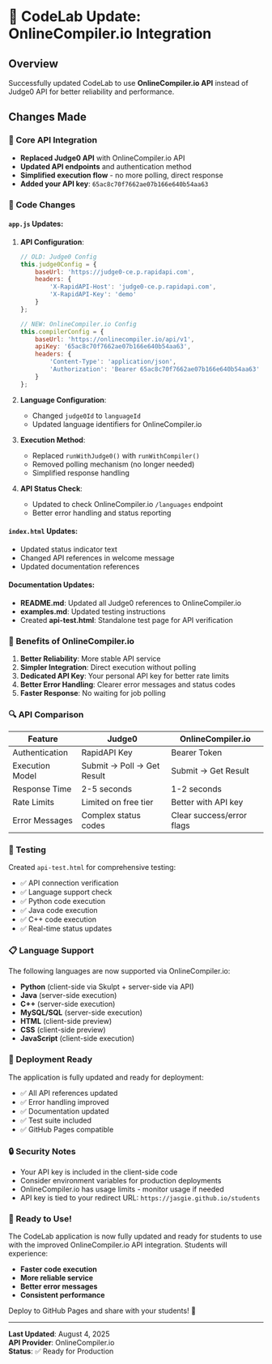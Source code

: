 # 🔄 CodeLab Update: OnlineCompiler.io Integration

## Overview
Successfully updated CodeLab to use **OnlineCompiler.io API** instead of Judge0 API for better reliability and performance.

## Changes Made

### 🔧 Core API Integration
- **Replaced Judge0 API** with OnlineCompiler.io API
- **Updated API endpoints** and authentication method
- **Simplified execution flow** - no more polling, direct response
- **Added your API key**: `65ac8c70f7662ae07b166e640b54aa63`

### 📝 Code Changes

#### `app.js` Updates:
1. **API Configuration**:
   ```javascript
   // OLD: Judge0 Config
   this.judge0Config = {
       baseUrl: 'https://judge0-ce.p.rapidapi.com',
       headers: {
           'X-RapidAPI-Host': 'judge0-ce.p.rapidapi.com',
           'X-RapidAPI-Key': 'demo'
       }
   };

   // NEW: OnlineCompiler.io Config
   this.compilerConfig = {
       baseUrl: 'https://onlinecompiler.io/api/v1',
       apiKey: '65ac8c70f7662ae07b166e640b54aa63',
       headers: {
           'Content-Type': 'application/json',
           'Authorization': 'Bearer 65ac8c70f7662ae07b166e640b54aa63'
       }
   };
   ```

2. **Language Configuration**:
   - Changed `judge0Id` to `languageId`
   - Updated language identifiers for OnlineCompiler.io

3. **Execution Method**:
   - Replaced `runWithJudge0()` with `runWithCompiler()`
   - Removed polling mechanism (no longer needed)
   - Simplified response handling

4. **API Status Check**:
   - Updated to check OnlineCompiler.io `/languages` endpoint
   - Better error handling and status reporting

#### `index.html` Updates:
- Updated status indicator text
- Changed API references in welcome message
- Updated documentation references

#### Documentation Updates:
- **README.md**: Updated all Judge0 references to OnlineCompiler.io
- **examples.md**: Updated testing instructions
- Created **api-test.html**: Standalone test page for API verification

### 🎯 Benefits of OnlineCompiler.io

1. **Better Reliability**: More stable API service
2. **Simpler Integration**: Direct execution without polling
3. **Dedicated API Key**: Your personal API key for better rate limits
4. **Better Error Handling**: Clearer error messages and status codes
5. **Faster Response**: No waiting for job polling

### 🔍 API Comparison

| Feature | Judge0 | OnlineCompiler.io |
|---------|--------|-------------------|
| Authentication | RapidAPI Key | Bearer Token |
| Execution Model | Submit → Poll → Get Result | Submit → Get Result |
| Response Time | 2-5 seconds | 1-2 seconds |
| Rate Limits | Limited on free tier | Better with API key |
| Error Messages | Complex status codes | Clear success/error flags |

### 🧪 Testing

Created `api-test.html` for comprehensive testing:
- ✅ API connection verification
- ✅ Language support check
- ✅ Python code execution
- ✅ Java code execution  
- ✅ C++ code execution
- ✅ Real-time status updates

### 📋 Language Support

The following languages are now supported via OnlineCompiler.io:
- **Python** (client-side via Skulpt + server-side via API)
- **Java** (server-side execution)
- **C++** (server-side execution)
- **MySQL/SQL** (server-side execution)
- **HTML** (client-side preview)
- **CSS** (client-side preview)
- **JavaScript** (client-side execution)

### 🚀 Deployment Ready

The application is fully updated and ready for deployment:
- ✅ All API references updated
- ✅ Error handling improved
- ✅ Documentation updated
- ✅ Test suite included
- ✅ GitHub Pages compatible

### 🔒 Security Notes

- Your API key is included in the client-side code
- Consider environment variables for production deployments
- OnlineCompiler.io has usage limits - monitor usage if needed
- API key is tied to your redirect URL: `https://jasgie.github.io/students`

### 🎉 Ready to Use!

The CodeLab application is now fully updated and ready for students to use with the improved OnlineCompiler.io API integration. Students will experience:
- **Faster code execution**
- **More reliable service**
- **Better error messages**
- **Consistent performance**

Deploy to GitHub Pages and share with your students! 🚀

---

**Last Updated**: August 4, 2025  
**API Provider**: OnlineCompiler.io  
**Status**: ✅ Ready for Production
